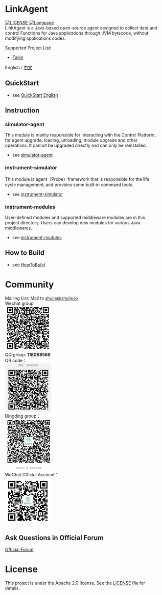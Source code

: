 # LinkAgent
[![LICENSE](https://img.shields.io/github/license/pingcap/tidb.svg)](https://github.com/pingcap/tidb/blob/master/LICENSE)
[![Language](https://img.shields.io/badge/Language-Java-blue.svg)](https://www.java.com/)
<br/>
LinkAgent is a Java-based open-source agent designed to collect data and control Functions for Java applications through JVM bytecode, without modifying applications codes.

Supported Project List:
- [Takin](https://github.com/shulieTech/Takin)

English / [中文](README_CN.md)

## QuickStart
- see [QuickStart English](doc/QuickStartInEnglish.md)

## Instruction

### simulator-agent
This module is mainly responsible for interacting with the Control Platform, for agent upgrade, loading, unloading, module upgrade and other operations. It cannot be upgraded directly and can only be reinstalled.

- see [simulator-agent](doc/instrument-simulator/READMEInEnglish.md)


### instrument-simulator
This module is agent（Probe）framework that is responsible for the life cycle management, and provides some built-in command tools. 
- see [instrument-simulator](doc/instrument-simulator/READMEInEnglish.md)

### instrument-modules
User-defined modules and supported middleware modules are in this project directory. Users can develop new modules for various Java middlewares. 

- see [instrument-modules](doc/instrument-modules/READMEInEnglish.md)

## How to Build

- see [HowToBuild](doc/HowToBuildInEnglish.md)


# Community
Mailing List: Mail to shulie@shulie.io<br/>
Wechat group<br/>
<img src="https://raw.githubusercontent.com/shulieTech/Images/main/wx_4.png" width="30%" height="30%">
<br/>
QQ group: **118098566**<br/>
QR code：<br/>
<img src="https://raw.githubusercontent.com/shulieTech/Images/main/qq_group_2.jpg" width="30%" height="30%">
<br/>
Dingding group：<br/>
<img src="https://raw.githubusercontent.com/shulieTech/Images/main/dingding_group.jpg" width="30%" height="30%">
<br/>
WeChat Official Account：<br/>
<img src="https://raw.githubusercontent.com/shulieTech/Images/main/shulie.png" width="30%" height="30%">
<br/>

## Ask Questions in Official Forum
[Official Forum](https://news.shulie.io/?page_id=2477)

# License
This project is under the Apache 2.0 license. See the [LICENSE](LICENSE) file for details.
